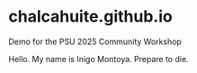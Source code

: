 # chalcahuite.github.io

Demo for the PSU 2025 Community Workshop

Hello. My name is Inigo Montoya. Prepare to die. 

